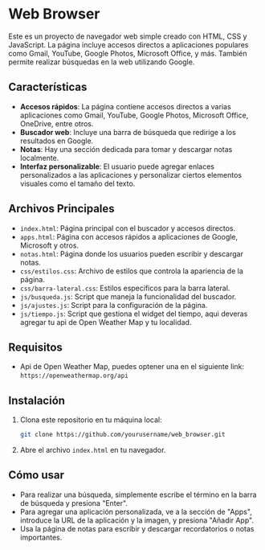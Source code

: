 
# Web Browser

Este es un proyecto de navegador web simple creado con HTML, CSS y JavaScript. La página incluye accesos directos a aplicaciones populares como Gmail, YouTube, Google Photos, Microsoft Office, y más. También permite realizar búsquedas en la web utilizando Google.

## Características

- **Accesos rápidos**: La página contiene accesos directos a varias aplicaciones como Gmail, YouTube, Google Photos, Microsoft Office, OneDrive, entre otros.
- **Buscador web**: Incluye una barra de búsqueda que redirige a los resultados en Google.
- **Notas**: Hay una sección dedicada para tomar y descargar notas localmente.
- **Interfaz personalizable**: El usuario puede agregar enlaces personalizados a las aplicaciones y personalizar ciertos elementos visuales como el tamaño del texto.

## Archivos Principales

- `index.html`: Página principal con el buscador y accesos directos.
- `apps.html`: Página con accesos rápidos a aplicaciones de Google, Microsoft y otros.
- `notas.html`: Página donde los usuarios pueden escribir y descargar notas.
- `css/estilos.css`: Archivo de estilos que controla la apariencia de la página.
- `css/barra-lateral.css`: Estilos específicos para la barra lateral.
- `js/busqueda.js`: Script que maneja la funcionalidad del buscador.
- `js/ajustes.js`: Script para la configuración de la página.
- `js/tiempo.js`: Script que gestiona el widget del tiempo, aqui deveras agregar tu api de Open Weather Map y tu localidad.

## Requisitos

- Api de Open Weather Map, puedes optener una en el siguiente link:
   `https://openweathermap.org/api`


## Instalación

1. Clona este repositorio en tu máquina local:

   ```bash
   git clone https://github.com/yourusername/web_browser.git
   ```

2. Abre el archivo `index.html` en tu navegador.

## Cómo usar

- Para realizar una búsqueda, simplemente escribe el término en la barra de búsqueda y presiona "Enter".
- Para agregar una aplicación personalizada, ve a la sección de "Apps", introduce la URL de la aplicación y la imagen, y presiona "Añadir App".
- Usa la página de notas para escribir y descargar recordatorios o notas importantes.

